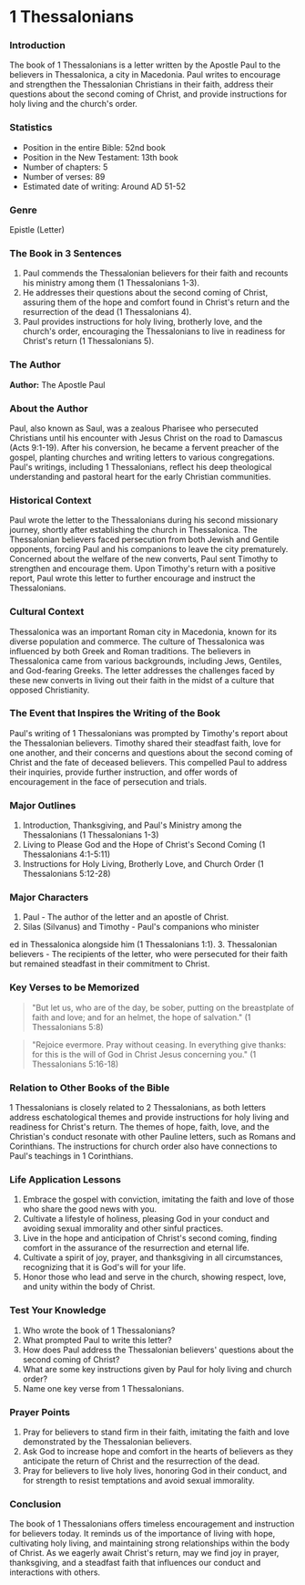 # 1 Thessalonians

### Introduction

The book of 1 Thessalonians is a letter written by the Apostle Paul to the believers in Thessalonica, a city in Macedonia. Paul writes to encourage and strengthen the Thessalonian Christians in their faith, address their questions about the second coming of Christ, and provide instructions for holy living and the church's order.

### Statistics

* Position in the entire Bible: 52nd book
* Position in the New Testament: 13th book
* Number of chapters: 5
* Number of verses: 89
* Estimated date of writing: Around AD 51-52

### Genre

Epistle (Letter)

### The Book in 3 Sentences

1. Paul commends the Thessalonian believers for their faith and recounts his ministry among them (1 Thessalonians 1-3).
2. He addresses their questions about the second coming of Christ, assuring them of the hope and comfort found in Christ's return and the resurrection of the dead (1 Thessalonians 4).
3. Paul provides instructions for holy living, brotherly love, and the church's order, encouraging the Thessalonians to live in readiness for Christ's return (1 Thessalonians 5).

### The Author

**Author:** The Apostle Paul

### About the Author

Paul, also known as Saul, was a zealous Pharisee who persecuted Christians until his encounter with Jesus Christ on the road to Damascus (Acts 9:1-19). After his conversion, he became a fervent preacher of the gospel, planting churches and writing letters to various congregations. Paul's writings, including 1 Thessalonians, reflect his deep theological understanding and pastoral heart for the early Christian communities.

### Historical Context

Paul wrote the letter to the Thessalonians during his second missionary journey, shortly after establishing the church in Thessalonica. The Thessalonian believers faced persecution from both Jewish and Gentile opponents, forcing Paul and his companions to leave the city prematurely. Concerned about the welfare of the new converts, Paul sent Timothy to strengthen and encourage them. Upon Timothy's return with a positive report, Paul wrote this letter to further encourage and instruct the Thessalonians.

### Cultural Context

Thessalonica was an important Roman city in Macedonia, known for its diverse population and commerce. The culture of Thessalonica was influenced by both Greek and Roman traditions. The believers in Thessalonica came from various backgrounds, including Jews, Gentiles, and God-fearing Greeks. The letter addresses the challenges faced by these new converts in living out their faith in the midst of a culture that opposed Christianity.

### The Event that Inspires the Writing of the Book

Paul's writing of 1 Thessalonians was prompted by Timothy's report about the Thessalonian believers. Timothy shared their steadfast faith, love for one another, and their concerns and questions about the second coming of Christ and the fate of deceased believers. This compelled Paul to address their inquiries, provide further instruction, and offer words of encouragement in the face of persecution and trials.

### Major Outlines

1. Introduction, Thanksgiving, and Paul's Ministry among the Thessalonians (1 Thessalonians 1-3)
2. Living to Please God and the Hope of Christ's Second Coming (1 Thessalonians 4:1-5:11)
3. Instructions for Holy Living, Brotherly Love, and Church Order (1 Thessalonians 5:12-28)

### Major Characters

1. Paul - The author of the letter and an apostle of Christ.
2. Silas (Silvanus) and Timothy - Paul's companions who minister

ed in Thessalonica alongside him (1 Thessalonians 1:1). 3. Thessalonian believers - The recipients of the letter, who were persecuted for their faith but remained steadfast in their commitment to Christ.

### Key Verses to be Memorized

> "But let us, who are of the day, be sober, putting on the breastplate of faith and love; and for an helmet, the hope of salvation." (1 Thessalonians 5:8)

> "Rejoice evermore. Pray without ceasing. In everything give thanks: for this is the will of God in Christ Jesus concerning you." (1 Thessalonians 5:16-18)

### Relation to Other Books of the Bible

1 Thessalonians is closely related to 2 Thessalonians, as both letters address eschatological themes and provide instructions for holy living and readiness for Christ's return. The themes of hope, faith, love, and the Christian's conduct resonate with other Pauline letters, such as Romans and Corinthians. The instructions for church order also have connections to Paul's teachings in 1 Corinthians.

### Life Application Lessons

1. Embrace the gospel with conviction, imitating the faith and love of those who share the good news with you.
2. Cultivate a lifestyle of holiness, pleasing God in your conduct and avoiding sexual immorality and other sinful practices.
3. Live in the hope and anticipation of Christ's second coming, finding comfort in the assurance of the resurrection and eternal life.
4. Cultivate a spirit of joy, prayer, and thanksgiving in all circumstances, recognizing that it is God's will for your life.
5. Honor those who lead and serve in the church, showing respect, love, and unity within the body of Christ.

### Test Your Knowledge

1. Who wrote the book of 1 Thessalonians?
2. What prompted Paul to write this letter?
3. How does Paul address the Thessalonian believers' questions about the second coming of Christ?
4. What are some key instructions given by Paul for holy living and church order?
5. Name one key verse from 1 Thessalonians.

### Prayer Points

1. Pray for believers to stand firm in their faith, imitating the faith and love demonstrated by the Thessalonian believers.
2. Ask God to increase hope and comfort in the hearts of believers as they anticipate the return of Christ and the resurrection of the dead.
3. Pray for believers to live holy lives, honoring God in their conduct, and for strength to resist temptations and avoid sexual immorality.

### Conclusion

The book of 1 Thessalonians offers timeless encouragement and instruction for believers today. It reminds us of the importance of living with hope, cultivating holy living, and maintaining strong relationships within the body of Christ. As we eagerly await Christ's return, may we find joy in prayer, thanksgiving, and a steadfast faith that influences our conduct and interactions with others.
